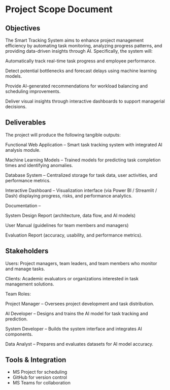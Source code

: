 # Project Scope Document

## Objectives
The Smart Tracking System aims to enhance project management efficiency by automating task monitoring, analyzing progress patterns, and providing data-driven insights through AI.
Specifically, the system will:

Automatically track real-time task progress and employee performance.

Detect potential bottlenecks and forecast delays using machine learning models.

Provide AI-generated recommendations for workload balancing and scheduling improvements.

Deliver visual insights through interactive dashboards to support managerial decisions.

## Deliverables
The project will produce the following tangible outputs:

Functional Web Application – Smart task tracking system with integrated AI analysis module.

Machine Learning Models – Trained models for predicting task completion times and identifying anomalies.

Database System – Centralized storage for task data, user activities, and performance metrics.

Interactive Dashboard – Visualization interface (via Power BI / Streamlit / Dash) displaying progress, risks, and performance analytics.

Documentation –

System Design Report (architecture, data flow, and AI models)

User Manual (guidelines for team members and managers)

Evaluation Report (accuracy, usability, and performance metrics).

## Stakeholders
Users: Project managers, team leaders, and team members who monitor and manage tasks.

Clients: Academic evaluators or organizations interested in task management solutions.

Team Roles:

Project Manager – Oversees project development and task distribution.

AI Developer – Designs and trains the AI model for task tracking and prediction.

System Developer – Builds the system interface and integrates AI components.

Data Analyst – Prepares and evaluates datasets for AI model accuracy.

## Tools & Integration
- MS Project for scheduling  
- GitHub for version control  
- MS Teams for collaboration

